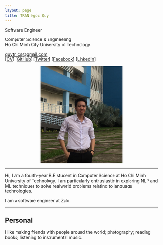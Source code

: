 ```yaml
---
layout: page
title: TRAN Ngoc Quy
---
```


<div class="row">
    <div class="about-short">
        <p>
            Software Engineer<br>
        </p>
        <p>
            Computer Science & Engineering<br>
            Ho Chi Minh City University of Technology<br>
        </p>
        <p>
            <a href="mailto:quytn.cs@gmail.com">quytn.cs@gmail.com</a><br>
            [<a href="assets/CV.pdf">CV</a>]
            [<a href="https://github.com/motmaytinh">GitHub</a>]
            [<a href="https://twitter.com/motmaytinh">Twitter</a>]
            [<a href="https://facebook.com/motmaytinh">Facebook</a>]
            [<a href="https://www.linkedin.com/in/quytn">LinkedIn</a>]
            <br>
        </p>
    </div>
    <div class="about-img" align="middle">
        <img src="../assets/img/me.png" class="img-responsive img-rounded" alt="Tran Ngoc Quy" width="270">
    </div>
</div>

---

Hi, I am a fourth-year B.E student in Computer Science at Ho Chi Minh University of Technology. I am particularly enthusiastic in exploring NLP and ML techniques to solve realworld problems relating to language technologies.

I am a software engineer at Zalo.

---

## Personal

I like making friends with people around the world; photography; reading books; listening to instrumental music.